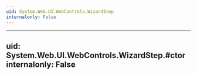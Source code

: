 ```yaml
---
uid: System.Web.UI.WebControls.WizardStep
internalonly: False
---
```


---
uid: System.Web.UI.WebControls.WizardStep.#ctor
internalonly: False
---
